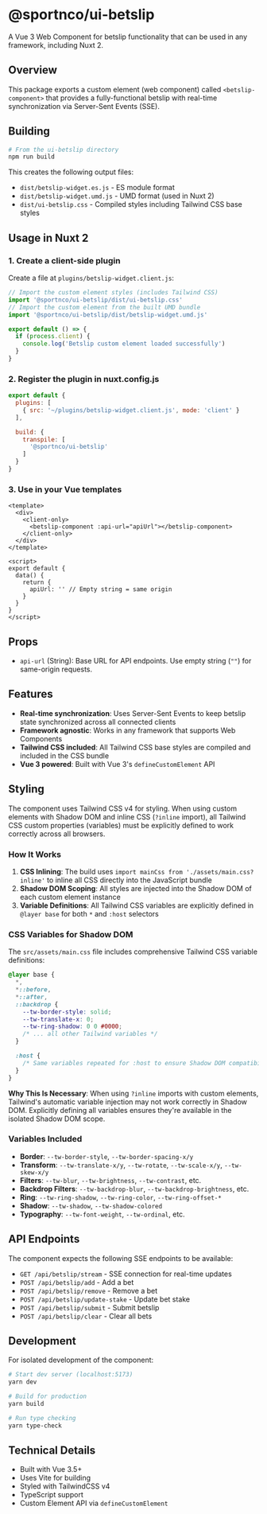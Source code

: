 # @sportnco/ui-betslip

A Vue 3 Web Component for betslip functionality that can be used in any framework, including Nuxt 2.

## Overview

This package exports a custom element (web component) called `<betslip-component>` that provides a fully-functional betslip with real-time synchronization via Server-Sent Events (SSE).

## Building

```bash
# From the ui-betslip directory
npm run build
```

This creates the following output files:
- `dist/betslip-widget.es.js` - ES module format
- `dist/betslip-widget.umd.js` - UMD format (used in Nuxt 2)
- `dist/ui-betslip.css` - Compiled styles including Tailwind CSS base styles

## Usage in Nuxt 2

### 1. Create a client-side plugin

Create a file at `plugins/betslip-widget.client.js`:

```javascript
// Import the custom element styles (includes Tailwind CSS)
import '@sportnco/ui-betslip/dist/ui-betslip.css'
// Import the custom element from the built UMD bundle
import '@sportnco/ui-betslip/dist/betslip-widget.umd.js'

export default () => {
  if (process.client) {
    console.log('Betslip custom element loaded successfully')
  }
}
```

### 2. Register the plugin in nuxt.config.js

```javascript
export default {
  plugins: [
    { src: '~/plugins/betslip-widget.client.js', mode: 'client' }
  ],

  build: {
    transpile: [
      '@sportnco/ui-betslip'
    ]
  }
}
```

### 3. Use in your Vue templates

```vue
<template>
  <div>
    <client-only>
      <betslip-component :api-url="apiUrl"></betslip-component>
    </client-only>
  </div>
</template>

<script>
export default {
  data() {
    return {
      apiUrl: '' // Empty string = same origin
    }
  }
}
</script>
```

## Props

- `api-url` (String): Base URL for API endpoints. Use empty string (`""`) for same-origin requests.

## Features

- **Real-time synchronization**: Uses Server-Sent Events to keep betslip state synchronized across all connected clients
- **Framework agnostic**: Works in any framework that supports Web Components
- **Tailwind CSS included**: All Tailwind CSS base styles are compiled and included in the CSS bundle
- **Vue 3 powered**: Built with Vue 3's `defineCustomElement` API

## Styling

The component uses Tailwind CSS v4 for styling. When using custom elements with Shadow DOM and inline CSS (`?inline` import), all Tailwind CSS custom properties (variables) must be explicitly defined to work correctly across all browsers.

### How It Works

1. **CSS Inlining**: The build uses `import mainCss from './assets/main.css?inline'` to inline all CSS directly into the JavaScript bundle
2. **Shadow DOM Scoping**: All styles are injected into the Shadow DOM of each custom element instance
3. **Variable Definitions**: All Tailwind CSS variables are explicitly defined in `@layer base` for both `*` and `:host` selectors

### CSS Variables for Shadow DOM

The `src/assets/main.css` file includes comprehensive Tailwind CSS variable definitions:

```css
@layer base {
  *,
  *::before,
  *::after,
  ::backdrop {
    --tw-border-style: solid;
    --tw-translate-x: 0;
    --tw-ring-shadow: 0 0 #0000;
    /* ... all other Tailwind variables */
  }

  :host {
    /* Same variables repeated for :host to ensure Shadow DOM compatibility */
  }
}
```

**Why This Is Necessary**: When using `?inline` imports with custom elements, Tailwind's automatic variable injection may not work correctly in Shadow DOM. Explicitly defining all variables ensures they're available in the isolated Shadow DOM scope.

### Variables Included

- **Border**: `--tw-border-style`, `--tw-border-spacing-x/y`
- **Transform**: `--tw-translate-x/y`, `--tw-rotate`, `--tw-scale-x/y`, `--tw-skew-x/y`
- **Filters**: `--tw-blur`, `--tw-brightness`, `--tw-contrast`, etc.
- **Backdrop Filters**: `--tw-backdrop-blur`, `--tw-backdrop-brightness`, etc.
- **Ring**: `--tw-ring-shadow`, `--tw-ring-color`, `--tw-ring-offset-*`
- **Shadow**: `--tw-shadow`, `--tw-shadow-colored`
- **Typography**: `--tw-font-weight`, `--tw-ordinal`, etc.

## API Endpoints

The component expects the following SSE endpoints to be available:

- `GET /api/betslip/stream` - SSE connection for real-time updates
- `POST /api/betslip/add` - Add a bet
- `POST /api/betslip/remove` - Remove a bet
- `POST /api/betslip/update-stake` - Update bet stake
- `POST /api/betslip/submit` - Submit betslip
- `POST /api/betslip/clear` - Clear all bets

## Development

For isolated development of the component:

```bash
# Start dev server (localhost:5173)
yarn dev

# Build for production
yarn build

# Run type checking
yarn type-check
```

## Technical Details

- Built with Vue 3.5+
- Uses Vite for building
- Styled with TailwindCSS v4
- TypeScript support
- Custom Element API via `defineCustomElement`
